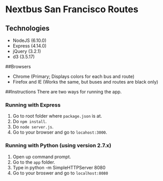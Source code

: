 # Nextbus San Francisco Routes

## Technologies
- NodeJS (6.10.0)
- Express (4.14.0)
- jQuery (3.2.1)
- d3 (3.5.17)

##Browsers
- Chrome (Primary; Displays colors for each bus and route)
- Firefox and IE (Works the same, but buses and routes are black only)

##Instructions
There are two ways for running the app.

### Running with Express
1. Go to root folder where `package.json` is at.
2. Do `npm install`.
3. Do `node server.js`.
4. Go to your browser and go to `locahost:3000`.

### Running with Python (using version 2.7.x)
1. Open up command prompt.
2. Go to the `app` folder.
3. Type in python -m SimpleHTTPServer 8080
4. Go to your broswer and go to `localhost:8080`